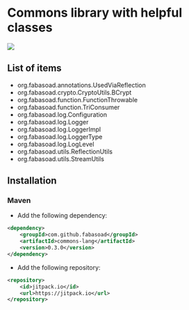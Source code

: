 # Commons library with helpful classes

[![](https://jitpack.io/v/fabasoad/commons-lang.svg)](https://jitpack.io/#fabasoad/commons-lang/0.3.0)

## List of items

- org.fabasoad.annotations.UsedViaReflection
- org.fabasoad.crypto.CryptoUtils.BCrypt
- org.fabasoad.function.FunctionThrowable
- org.fabasoad.function.TriConsumer
- org.fabasoad.log.Configuration
- org.fabasoad.log.Logger
- org.fabasoad.log.LoggerImpl
- org.fabasoad.log.LoggerType
- org.fabasoad.log.LogLevel
- org.fabasoad.utils.ReflectionUtils
- org.fabasoad.utils.StreamUtils

## Installation

### Maven

- Add the following dependency:
```xml
<dependency>
    <groupId>com.github.fabasoad</groupId>
    <artifactId>commons-lang</artifactId>
    <version>0.3.0</version>
</dependency>
```
- Add the following repository:
```xml
<repository>
    <id>jitpack.io</id>
    <url>https://jitpack.io</url>
</repository>
```